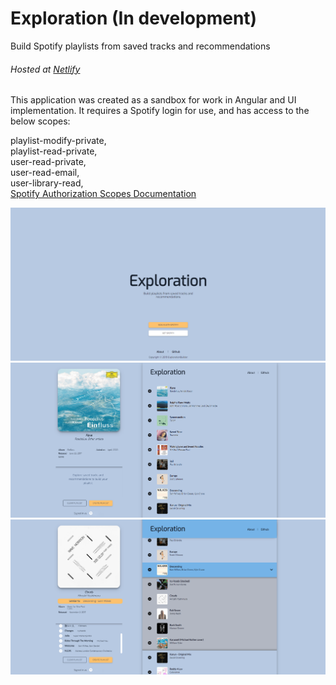 # Exploration (In development)
Build Spotify playlists from saved tracks and recommendations
###### Hosted at [Netlify](http://exploration-app.netlify.com/ "Netlify")  

This application was created as a sandbox for work in Angular and UI implementation. It requires a Spotify login for use, and has access to the below scopes:  
  
playlist-modify-private,  
playlist-read-private,  
user-read-private,  
user-read-email,  
user-library-read,  
[Spotify Authorization Scopes Documentation](https://developer.spotify.com/documentation/general/guides/scopes/ "Spotify Oath Scopes Documentation")

![Exploration Landing](./Landing.png)
![Exploration Home - On load](./OnLoad.png)
![Exploration Home - Creating playlist](./Loaded.png)
